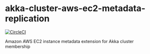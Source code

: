 # akka-cluster-aws-ec2-metadata-replication

[![CircleCI](https://circleci.com/gh/TanUkkii007/akka-cluster-aws-ec2-metadata-replication.svg?style=svg)](https://circleci.com/gh/TanUkkii007/akka-cluster-aws-ec2-metadata-replication)

Amazon AWS EC2 instance metadata extension for Akka cluster membership 
